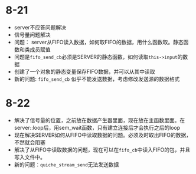 # 8-21

- server不应答问题解决
- 信号量问题解决
- 问题： server从FIFO读入数据，如何取FIFO的数据，用什么函数取。静态函数和类成员赋值
- 问题是`fifo_send_cb`必须是SERVER的静态函数，如何读取`this->input`的数据
- 创建了一个对象的静态变量保存FIFO数据，并可以从其中读取
- 新的问题: `fifo_send_cb` 似乎不能发送数据，考虑修改发送源的数据格式



# 8-22

- 解决了信号量的位置，之前放在数据产生器里面，现在放在主函数里面。在server::loop后，用sem_wait函数，只有建立连接后才会执行之后的loop
- 现在解决SERVER如何从FIFO中读取数据的问题。必须及时取出FIFO的数据，不然就会阻塞
- 解决了从FIFO中读取数据的问题，现在可以在`fifo_cb`中读入FIFO的包，并且写入文件中。
- 新的问题：`quiche_stream_send`无法发送数据

